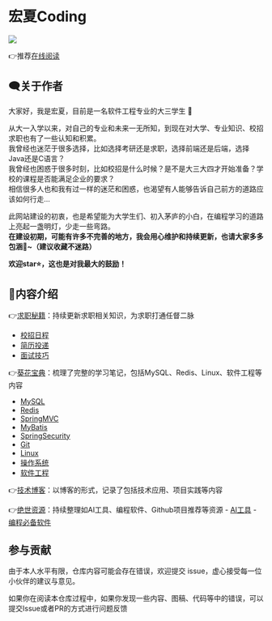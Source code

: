 # 宏夏Coding
![](http://img.hongxiac.com/image/202309131009882.png)

👉推荐[在线阅读](https://hongxiac.com)

## 🗨️关于作者

大家好，我是宏夏，目前是一名软件工程专业的大三学生 🙂<br>

从大一入学以来，对自己的专业和未来一无所知，到现在对大学、专业知识、校招求职也有了一些认知和积累。 <br>
我曾经也迷茫于很多选择，比如选择考研还是求职，选择前端还是后端，选择Java还是C语言？<br>
我曾经也困惑于很多时刻，比如校招是什么时候？是不是大三大四才开始准备？学校的课程是否能满足企业的要求？<br>
相信很多人也和我有过一样的迷茫和困惑，也渴望有人能够告诉自己前方的道路应该如何行走...<br>

此网站建设的初衷，也是希望能为大学生们、初入茅庐的小白，在编程学习的道路上亮起一盏明灯，少走一些弯路。<br>
**在建设初期，可能有许多不完善的地方，我会用心维护和持续更新，也请大家多多包涵💖~（建议收藏不迷路）**

**欢迎star⭐，这也是对我最大的鼓励！**

## 📕内容介绍

👉[求职秘籍](blogs/guide.md)：持续更新求职相关知识，为求职打通任督二脉
   - [校招日程](https://hongxiac.com/docs/job-hunting/timeline.html)
   - [简历投递](https://hongxiac.com/docs/job-hunting/delivery-channels.html)
   - [面试技巧](https://hongxiac.com/docs/job-hunting/interview-skills.html)
   
👉[葵花宝典](/docs/software-engineering/part1)：梳理了完整的学习笔记，包括MySQL、Redis、Linux、软件工程等内容
   - [MySQL](https://hongxiac.com/docs/mysql/sql.html)
   - [Redis](https://hongxiac.com/docs/redis/introduction.html)
   - [SpringMVC](https://hongxiac.com/docs/java/springmvc/part1.html)
   - [MyBatis](https://hongxiac.com/docs/java/mybatis/part1.html)
   - [SpringSecurity](https://hongxiac.com/docs/java/springsecurity/part1.html)
   - [Git](https://hongxiac.com/docs/git/git.html)
   - [Linux](https://hongxiac.com/docs/linux/introduction.html)
   - [操作系统](https://hongxiac.com/docs/os/memorizer.html)
   - [软件工程](https://hongxiac.com/docs/software-engineering/part1.html)

👉[技术博客](blogs/guide.md)：以博客的形式，记录了包括技术应用、项目实践等内容

👉[绝世资源](docs/ai/ai-design-tools)：持续整理如AI工具、编程软件、Github项目推荐等资源
    - [AI工具](https://hongxiac.com/docs/ai/ai-tools.html)
    - [编程必备软件](https://hongxiac.com/docs/resources/software.html#visual-studio-code)

## 参与贡献
由于本人水平有限，仓库内容可能会存在错误，欢迎提交 issue，虚心接受每一位小伙伴的建议与意见。

如果你在阅读本仓库过程中，如果你发现一些内容、图稿、代码等中的错误，可以提交Issue或者PR的方式进行问题反馈


